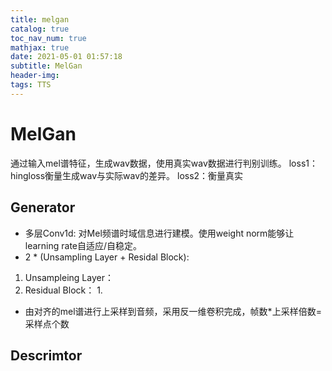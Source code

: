 ```yaml
---
title: melgan
catalog: true
toc_nav_num: true
mathjax: true
date: 2021-05-01 01:57:18
subtitle: MelGan
header-img:
tags: TTS
---
```


# MelGan
通过输入mel谱特征，生成wav数据，使用真实wav数据进行判别训练。
loss1：hingloss衡量生成wav与实际wav的差异。
loss2：衡量真实


## Generator
- 多层Conv1d: 对Mel频谱时域信息进行建模。使用weight norm能够让learning rate自适应/自稳定。
- 2 * (Unsampling Layer + Residal Block):
1. Unsampleing Layer：
2. Residual Block：
   1. 

- 由对齐的mel谱进行上采样到音频，采用反一维卷积完成，帧数*上采样倍数=采样点个数

## Descrimtor 
